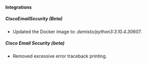 
#### Integrations
##### CiscoEmailSecurity (Beta)
- Updated the Docker image to: *demisto/python3:3.10.4.30607*.

##### Cisco Email Security (beta)
- Removed excessive error traceback printing.

